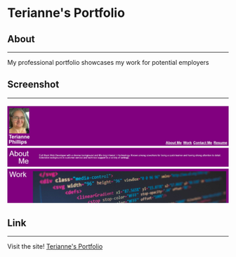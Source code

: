 # Terianne's Portfolio

## About
--------------------------------------------------------------------------------------------------------------------------------------------------------
My professional portfolio showcases my work for potential employers

## Screenshot
--------------------------------------------------------------------------------------------------------------------------------------------------------
![Homepage](/assets/images/Terianne-portfolio.JPG)

## Link
-------------------------------------------------------------------------------------------------------------------------------------------------------
Visit the site! [Terianne's Portfolio](https://teriannephillips.github.io/Terianne-portfolio/)
